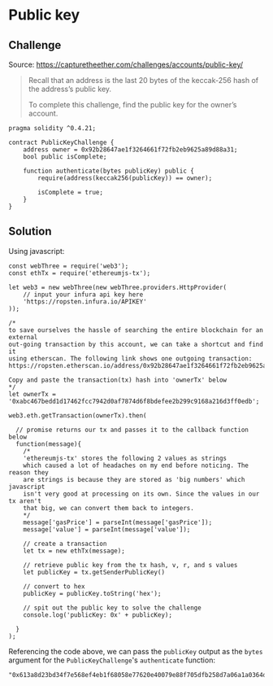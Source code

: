 # Public key

## Challenge
Source: https://capturetheether.com/challenges/accounts/public-key/
>Recall that an address is the last 20 bytes of the keccak-256 hash of the address’s public key.
>
>To complete this challenge, find the public key for the owner’s account.

```
pragma solidity ^0.4.21;

contract PublicKeyChallenge {
    address owner = 0x92b28647ae1f3264661f72fb2eb9625a89d88a31;
    bool public isComplete;

    function authenticate(bytes publicKey) public {
        require(address(keccak256(publicKey)) == owner);

        isComplete = true;
    }
}

```
## Solution

Using javascript:

```
const webThree = require('web3');
const ethTx = require('ethereumjs-tx');

let web3 = new webThree(new webThree.providers.HttpProvider(
    // input your infura api key here
    'https://ropsten.infura.io/APIKEY'
));

/*
to save ourselves the hassle of searching the entire blockchain for an external
out-going transaction by this account, we can take a shortcut and find it
using etherscan. The following link shows one outgoing transaction:
https://ropsten.etherscan.io/address/0x92b28647ae1f3264661f72fb2eb9625a89d88a31

Copy and paste the transaction(tx) hash into 'ownerTx' below
*/
let ownerTx = '0xabc467bedd1d17462fcc7942d0af7874d6f8bdefee2b299c9168a216d3ff0edb';

web3.eth.getTransaction(ownerTx).then(

  // promise returns our tx and passes it to the callback function below
  function(message){
    /*
    'ethereumjs-tx' stores the following 2 values as strings
    which caused a lot of headaches on my end before noticing. The reason they
    are strings is because they are stored as 'big numbers' which javascript
    isn't very good at processing on its own. Since the values in our tx aren't
    that big, we can convert them back to integers.
    */
    message['gasPrice'] = parseInt(message['gasPrice']);
    message['value'] = parseInt(message['value']);

    // create a transaction
    let tx = new ethTx(message);

    // retrieve public key from the tx hash, v, r, and s values
    let publicKey = tx.getSenderPublicKey()

    // convert to hex
    publicKey = publicKey.toString('hex');

    // spit out the public key to solve the challenge
    console.log('publicKey: 0x' + publicKey);

  }
);
```
Referencing the code above, we can pass the ```publicKey``` output as the ```bytes``` argument for the ```PublicKeyChallenge```'s ```authenticate``` function:
```
"0x613a8d23bd34f7e568ef4eb1f68058e77620e40079e88f705dfb258d7a06a1a0364dbe56cab53faf26137bec044efd0b07eec8703ba4a31c588d9d94c35c8db4"
```

